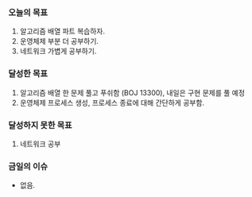 ### 오늘의 목표

1. 알고리즘 배열 파트 복습하자.
2. 운영체제 부분 더 공부하기.
3. 네트워크 가볍게 공부하기.

### 달성한 목표

1. 알고리즘 배열 한 문제 풀고 푸쉬함 (BOJ 13300), 내일은 구현 문제를 풀 예정
2. 운영체제 프로세스 생성, 프로세스 종료에 대해 간단하게 공부함.

### 달성하지 못한 목표

1. 네트워크 공부

### 금일의 이슈

- 없음.